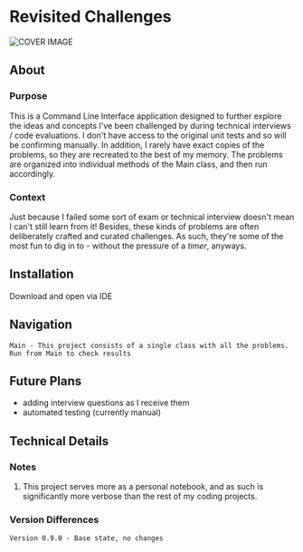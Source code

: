 # Revisited Challenges
![COVER IMAGE](https://i.imgur.com/dkI8Gwj.png)

## About

### Purpose
This is a Command Line Interface application designed to further explore the ideas and concepts I've been challenged by during technical interviews / code evaluations. I don't have access to the original unit tests and so will be confirming manually. In addition, I rarely have exact copies of the problems, so they are recreated to the best of my memory. The problems are organized into individual methods of the Main class, and then run accordingly.

### Context
Just because I failed some sort of exam or technical interview doesn't mean I can't still learn from it! Besides, these kinds of problems are often deliberately crafted and curated challenges. As such, they're some of the most fun to dig in to - without the pressure of a *timer*, anyways.

## Installation

Download and open via IDE

## Navigation
```
Main - This project consists of a single class with all the problems. Run from Main to check results
```

## Future Plans
- adding interview questions as I receive them
- automated testing (currently manual)

## Technical Details

### Notes
1. This project serves more as a personal notebook, and as such is significantly more verbose than the rest of my coding projects.

### Version Differences
```
Version 0.9.0 - Base state, no changes
```
